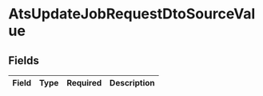# AtsUpdateJobRequestDtoSourceValue


## Fields

| Field       | Type        | Required    | Description |
| ----------- | ----------- | ----------- | ----------- |